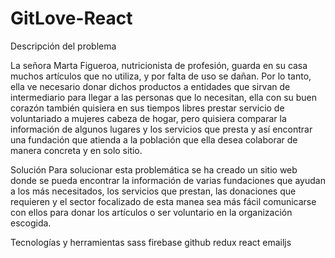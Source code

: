 # GitLove-React
Descripción del problema

La señora Marta Figueroa, nutricionista de profesión, guarda en su casa muchos artículos que no utiliza, y por falta de uso se dañan. Por lo tanto, ella ve necesario donar dichos productos a entidades que sirvan de intermediario para llegar a las personas que lo necesitan, ella con su buen corazón también quisiera en sus tiempos libres prestar servicio de voluntariado a mujeres cabeza de hogar, pero quisiera comparar la información de algunos lugares y los servicios que presta y así encontrar una fundación que atienda a la población que ella desea colaborar de manera concreta y en solo sitio.

Solución
Para solucionar esta problemática se ha creado un sitio web donde se pueda encontrar la información de varias fundaciones que ayudan a los más necesitados, los servicios que prestan, las donaciones que requieren y el sector focalizado de esta manea sea más fácil comunicarse con ellos para donar los artículos o ser voluntario en la organización escogida.

Tecnologías y herramientas
sass
firebase
github
redux
react
emailjs